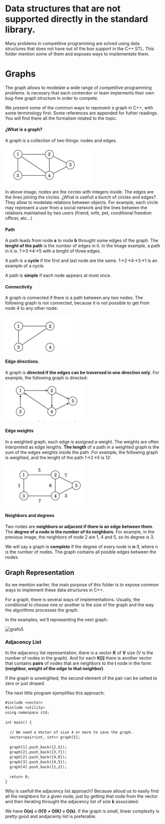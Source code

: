 # Data structures that are not supported directly in the standard library.

Many problems in competitive programming are solved using data structures that does not
have out of the box support in the C++ STL. This folder mention some of them and exposes
ways to implementate them.

# Graphs

The graph allows to modelate a wide range of competitive programming problems.
Is necesary that each contendor or team implements their own bug-free graph structure
in order to compete.

We present some of the common ways to represent a graph in C++, with some terminology first.
Some references are appended for futher readings. You will find there all the formalism related to the topic.

#### ¿What is a graph?

A graph is a collection of two things: nodes and edges.

![grafo1](/CodeGym/02/images/grafo1.png)

In above image, nodes are the circles with integers inside. The edges are the lines joining the circles. ¿What is usefull a bunch of circles and edges?. They allow to modelate relations between objects. For example, each circle may represent a user from a social network and the lines between the relations maintained by two users (friend, wife, pet, conditional freedom officer, etc...)

#### Path
A path leads from node **a** to node **b** throught some edges of the graph. The **lenght of the path** is the number of edges in it. In the Image example, a path in it is: 1->3->4->5 with a lenght of three edges.

A path is a **cycle** if the first and last node are the same. 1->2->4->3->1 is an example of a cycle.

A path is **simple** if each node appears at most once.

#### Connectivity

A graph is connected if there is a path between any two nodes.
The following graph is not connected, because it is not possible to get from
node 4 to any other node:

![grafo2](/CodeGym/02/images/grafo2.png)

#### Edge directions.

A graph is **directed if the edges can be traversed in one direction only**. For
example, the following graph is directed:

![grafo3](/CodeGym/02/images/grafo3.png)

#### Edge weights

In a weighted graph, each edge is assigned a weight. The weights are often
interpreted as edge lengths. **The length** of a path in a weighted graph is the sum of
the edges weights inside the path .For example, the following graph is weighted, and the lenght of the path 1->2->5 is 12:

![grafo4](/CodeGym/02/images/grafo4.png)

#### Neighbors and degrees

Two nodes are **neighbors or adjacent if there is an edge between them**. The
**degree of a node is the number of its neighbors**. For example, in the previous image, the neighbors of node 2 are 1, 4 and 5, so its degree is 3.

We will say a graph is **complete** if the degree of every node is **n-1**, where n is the number of nodes. The graph contains all posible edges between the nodes.

## Graph Representation

As we mention earlier, the main purpose of this folder is to expose common ways to implement these data structures in C++.

For a graph, there is several ways of implementations. Usually, the conditional to choose one or another is the size of the graph and the way the algorithms processes the graph.

In the examples, we'll representing the next graph:

![grafo5](/images/grafo5.png)

### Adjacency List

In the adjacency list representation, there is a vector **K** of **V** size (V is the number of nodes in the graph). And for each **K[i]** there is another vector that contains **pairs** of nodes that are neighbors to the **i** node in the form: **(neighbor, weight of the edge to that neighbor)**.

If the graph is unweighted, the second element of the pair can be setted to zero or just droped.

The next little program ejemplifies this approach:
~~~
#include <vector>
#include <utility>
using namespace std;

int main() {

  // We need a Vector of size 4 or more to save the graph.
  vector<pair<int, int>> graph[5];

  graph[1].push_back({2,5});
  graph[2].push_back({3,7});
  graph[2].push_back({4,6});
  graph[3].push_back({4,5});
  graph[4].push_back({1,2});

  return 0;
}
~~~

Why is usefull the adjacency list approach? Because alloud us to easily find all the neighbors for a given node, just by getting that node from the vector and then iterating throught the adjacency list of size **k** associated.

We have **O(n) = O(1) + O(K) = O(k)**. If the graph is small, linear complexity is pretty good and andjacenty list is preferable.
